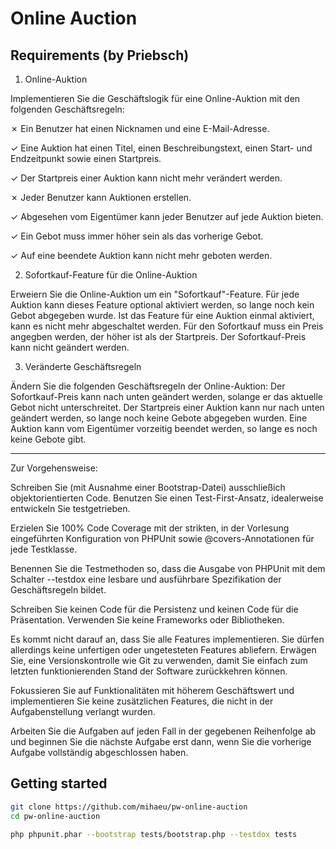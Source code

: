 # Online Auction

## Requirements (by Priebsch)

1. Online-Auktion

Implementieren Sie die Geschäftslogik für eine Online-Auktion mit den folgenden
Geschäftsregeln: 

✗ Ein Benutzer hat einen Nicknamen und eine E-Mail-Adresse.

✓ Eine Auktion hat einen Titel, einen Beschreibungstext, einen Start- und Endzeitpunkt sowie einen Startpreis.

✓ Der Startpreis einer Auktion kann nicht mehr verändert werden.

✗ Jeder Benutzer kann Auktionen erstellen.

✓ Abgesehen vom Eigentümer kann jeder Benutzer auf jede Auktion bieten.

✓ Ein Gebot muss immer höher sein als das vorherige Gebot.

✓ Auf eine beendete Auktion kann nicht mehr geboten werden.

2. Sofortkauf-Feature für die Online-Auktion

Erweiern Sie die Online-Auktion um ein "Sofortkauf"-Feature. Für jede Auktion
kann dieses Feature optional aktiviert werden, so lange noch kein Gebot
abgegeben wurde. Ist das Feature für eine Auktion einmal aktiviert, kann es
nicht mehr abgeschaltet werden. Für den Sofortkauf muss ein Preis angegben
werden, der höher ist als der Startpreis. Der Sofortkauf-Preis kann nicht
geändert werden.

3. Veränderte Geschäftsregeln

Ändern Sie die folgenden Geschäftsregeln der Online-Auktion: Der
Sofortkauf-Preis kann nach unten geändert werden, solange er das aktuelle
Gebot nicht unterschreitet. Der Startpreis einer Auktion kann nur nach
unten geändert werden, so lange noch keine Gebote abgegeben wurden. Eine
Auktion kann vom Eigentümer vorzeitig beendet werden, so lange es noch keine
Gebote gibt.

---

Zur Vorgehensweise:

Schreiben Sie (mit Ausnahme einer Bootstrap-Datei) ausschließich
objektorientierten Code. Benutzen Sie einen Test-First-Ansatz, idealerweise
entwickeln Sie testgetrieben. 

Erzielen Sie 100% Code Coverage mit der strikten, in der Vorlesung eingeführten
Konfiguration von PHPUnit sowie @covers-Annotationen für jede Testklasse.

Benennen Sie die Testmethoden so, dass die Ausgabe von PHPUnit mit dem Schalter
--testdox eine lesbare und ausführbare Spezifikation der Geschäftsregeln bildet.

Schreiben Sie keinen Code für die Persistenz und keinen Code für die
Präsentation. Verwenden Sie keine Frameworks oder Bibliotheken.

Es kommt nicht darauf an, dass Sie alle Features implementieren. Sie dürfen
allerdings keine unfertigen oder ungetesteten Features abliefern. Erwägen Sie,
eine Versionskontrolle wie Git zu verwenden, damit Sie einfach zum letzten 
funktionierenden Stand der Software zurückkehren können.

Fokussieren Sie auf Funktionalitäten mit höherem Geschäftswert und
implementieren Sie keine zusätzlichen Features, die nicht in der
Aufgabenstellung verlangt wurden.

Arbeiten Sie die Aufgaben auf jeden Fall in der gegebenen Reihenfolge ab und 
beginnen Sie die nächste Aufgabe erst dann, wenn Sie die vorherige Aufgabe
vollständig abgeschlossen haben.

## Getting started

```bash
git clone https://github.com/mihaeu/pw-online-auction
cd pw-online-auction

php phpunit.phar --bootstrap tests/bootstrap.php --testdox tests
```
